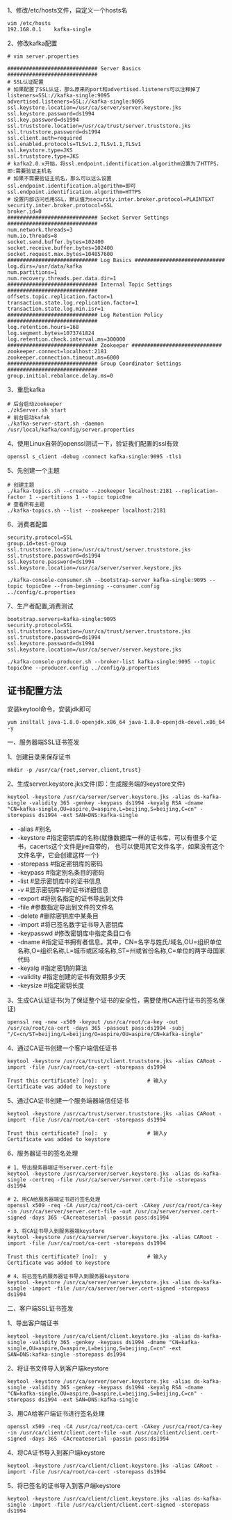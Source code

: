 
1、修改/etc/hosts文件，自定义一个hosts名
```
vim /etc/hosts
192.168.0.1    kafka-single
```

2、修改kafka配置
```
# vim server.properties

############################# Server Basics #############################
# SSL认证配置
# 如果配置了SSL认证，那么原来的port和advertised.listeners可以注释掉了
listeners=SSL://kafka-single:9095
advertised.listeners=SSL://kafka-single:9095
ssl.keystore.location=/usr/ca/server/server.keystore.jks
ssl.keystore.password=ds1994
ssl.key.password=ds1994
ssl.truststore.location=/usr/ca/trust/server.truststore.jks
ssl.truststore.password=ds1994
ssl.client.auth=required
ssl.enabled.protocols=TLSv1.2,TLSv1.1,TLSv1
ssl.keystore.type=JKS 
ssl.truststore.type=JKS 
# kafka2.0.x开始，将ssl.endpoint.identification.algorithm设置为了HTTPS，即:需要验证主机名
# 如果不需要验证主机名，那么可以这么设置 ssl.endpoint.identification.algorithm=即可
ssl.endpoint.identification.algorithm=HTTPS
# 设置内部访问也用SSL，默认值为security.inter.broker.protocol=PLAINTEXT
security.inter.broker.protocol=SSL
broker.id=0
############################# Socket Server Settings #############################
num.network.threads=3
num.io.threads=8
socket.send.buffer.bytes=102400
socket.receive.buffer.bytes=102400
socket.request.max.bytes=104857600
############################# Log Basics #############################
log.dirs=/usr/data/kafka
num.partitions=1
num.recovery.threads.per.data.dir=1
############################# Internal Topic Settings  #############################
offsets.topic.replication.factor=1
transaction.state.log.replication.factor=1
transaction.state.log.min.isr=1
############################# Log Retention Policy #############################
log.retention.hours=168
log.segment.bytes=1073741824
log.retention.check.interval.ms=300000
############################# Zookeeper #############################
zookeeper.connect=localhost:2181
zookeeper.connection.timeout.ms=6000
############################# Group Coordinator Settings #############################
group.initial.rebalance.delay.ms=0
```

3、重启kafka
```
# 后台启动zookeeper
./zkServer.sh start 
# 前台启动kafak
./kafka-server-start.sh -daemon /usr/local/kafka/config/server.properties
```

4、使用Linux自带的openssl测试一下，验证我们配置的ssl有效
```
openssl s_client -debug -connect kafka-single:9095 -tls1
```

5、先创建一个主题
```
# 创建主题
./kafka-topics.sh --create --zookeeper localhost:2181 --replication-factor 1 --partitions 1 --topic topicOne
# 查看所有主题
./kafka-topics.sh --list --zookeeper localhost:2181
```

6、消费者配置
```
security.protocol=SSL
group.id=test-group
ssl.truststore.location=/usr/ca/trust/server.truststore.jks
ssl.truststore.password=ds1994
ssl.keystore.password=ds1994
ssl.keystore.location=/usr/ca/server/server.keystore.jks
```

```
./kafka-console-consumer.sh --bootstrap-server kafka-single:9095 --topic topicOne --from-beginning --consumer.config ../config/c.properties
```

7、生产者配置,消费测试
```
bootstrap.servers=kafka-single:9095
security.protocol=SSL
ssl.truststore.location=/usr/ca/trust/server.truststore.jks
ssl.truststore.password=ds1994   
ssl.keystore.password=ds1994
ssl.keystore.location=/usr/ca/server/server.keystore.jks
```

```
./kafka-console-producer.sh --broker-list kafka-single:9095 --topic topicOne --producer.config ../config/p.properties
```

证书配置方法
---

安装keytool命令，安装jdk即可
```
yum insltall java-1.8.0-openjdk.x86_64 java-1.8.0-openjdk-devel.x86_64 -y
```


一、服务器端SSL证书签发

1、创建目录来保存证书
```
mkdir -p /usr/ca/{root,server,client,trust}
```

2、生成server.keystore.jks文件(即：生成服务端的keystore文件)
```
keytool -keystore /usr/ca/server/server.keystore.jks -alias ds-kafka-single -validity 365 -genkey -keypass ds1994 -keyalg RSA -dname "CN=kafka-single,OU=aspire,O=aspire,L=beijing,S=beijing,C=cn" -storepass ds1994 -ext SAN=DNS:kafka-single
```
- -alias #别名
- -keystore #指定密钥库的名称(就像数据库一样的证书库，可以有很多个证书，cacerts这个文件是jre自带的， 也可以使用其它文件名字，如果没有这个文件名字，它会创建这样一个)
- -storepass #指定密钥库的密码
- -keypass #指定别名条目的密码
- -list #显示密钥库中的证书信息
- -v #显示密钥库中的证书详细信息
- -export #将别名指定的证书导出到文件
- -file #参数指定导出到文件的文件名
- -delete #删除密钥库中某条目
- -import #将已签名数字证书导入密钥库
- -keypasswd #修改密钥库中指定条目口令
- -dname #指定证书拥有者信息。其中，CN=名字与姓氏/域名,OU=组织单位名称,O=组织名称,L=城市或区域名称,ST=州或省份名称,C=单位的两字母国家代码
- -keyalg #指定密钥的算法
- -validity #指定创建的证书有效期多少天
- -keysize #指定密钥长度

3、生成CA认证证书(为了保证整个证书的安全性，需要使用CA进行证书的签名保证)
```
openssl req -new -x509 -keyout /usr/ca/root/ca-key -out /usr/ca/root/ca-cert -days 365 -passout pass:ds1994 -subj "/C=cn/ST=beijing/L=beijing/O=aspire/OU=aspire/CN=kafka-single"
```

4、通过CA证书创建一个客户端信任证书
```
keytool -keystore /usr/ca/trust/client.truststore.jks -alias CARoot -import -file /usr/ca/root/ca-cert -storepass ds1994

Trust this certificate? [no]:  y             # 输入y
Certificate was added to keystore
```

5、通过CA证书创建一个服务端器端信任证书
```
keytool -keystore /usr/ca/trust/server.truststore.jks -alias CARoot -import -file /usr/ca/root/ca-cert -storepass ds1994

Trust this certificate? [no]:  y             # 输入y
Certificate was added to keystore
```

6、服务器证书的签名处理
```
# 1、导出服务器端证书server.cert-file
keytool -keystore /usr/ca/server/server.keystore.jks -alias ds-kafka-single -certreq -file /usr/ca/server/server.cert-file -storepass ds1994

# 2、用CA给服务器端证书进行签名处理
openssl x509 -req -CA /usr/ca/root/ca-cert -CAkey /usr/ca/root/ca-key -in /usr/ca/server/server.cert-file -out /usr/ca/server/server.cert-signed -days 365 -CAcreateserial -passin pass:ds1994

# 3、将CA证书导入到服务器端keystore
keytool -keystore /usr/ca/server/server.keystore.jks -alias CARoot -import -file /usr/ca/root/ca-cert -storepass ds1994

Trust this certificate? [no]:  y             # 输入y
Certificate was added to keystore

# 4、将已签名的服务器证书导入到服务器keystore
keytool -keystore /usr/ca/server/server.keystore.jks -alias ds-kafka-single -import -file /usr/ca/server/server.cert-signed -storepass ds1994
```

二、客户端SSL证书签发

1、导出客户端证书
```
keytool -keystore /usr/ca/client/client.keystore.jks -alias ds-kafka-single -validity 365 -genkey -keypass ds1994 -dname "CN=kafka-single,OU=aspire,O=aspire,L=beijing,S=beijing,C=cn" -ext SAN=DNS:kafka-single -storepass ds1994
```

2、将证书文件导入到客户端keystore
```
keytool -keystore /usr/ca/server/server.keystore.jks -alias ds-kafka-single -validity 365 -genkey -keypass ds1994 -keyalg RSA -dname "CN=kafka-single,OU=aspire,O=aspire,L=beijing,S=beijing,C=cn" -storepass ds1994 -ext SAN=DNS:kafka-single
```

3、用CA给客户端证书进行签名处理
```
openssl x509 -req -CA /usr/ca/root/ca-cert -CAkey /usr/ca/root/ca-key -in /usr/ca/client/client.cert-file -out /usr/ca/client/client.cert-signed -days 365 -CAcreateserial -passin pass:ds1994
```

4、将CA证书导入到客户端keystore
```
keytool -keystore /usr/ca/client/client.keystore.jks -alias CARoot -import -file /usr/ca/root/ca-cert -storepass ds1994
```

5、将已签名的证书导入到客户端keystore
```
keytool -keystore /usr/ca/client/client.keystore.jks -alias ds-kafka-single -import -file /usr/ca/client/client.cert-signed -storepass ds1994
```
